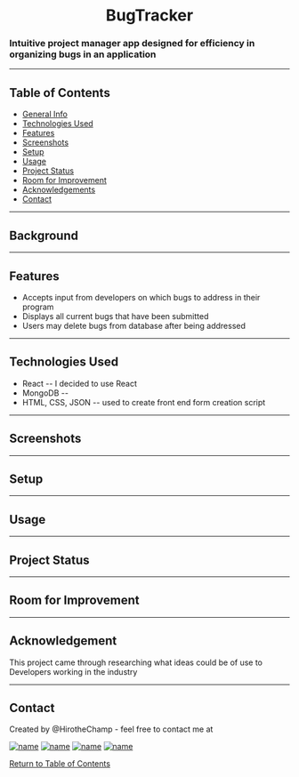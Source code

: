

 <h1 align="center">BugTracker</h1>


<h3>Intuitive project manager app designed for efficiency in organizing bugs in an application</h3>

<hr></hr>


## Table of Contents
* [General Info](#general-information)
* [Technologies Used](#technologies-used)
* [Features](#features)
* [Screenshots](#screenshots)
* [Setup](#setup)
* [Usage](#usage)
* [Project Status](#project-status)
* [Room for Improvement](#room-for-improvement)
* [Acknowledgements](#acknowledgements)
* [Contact](#contact)

<hr></hr>

## Background




<hr></hr>

## Features
* Accepts input from developers on which bugs to address in their program
* Displays all current bugs that have been submitted
* Users may delete bugs from database after being addressed


<hr></hr>

## Technologies Used

* React -- I decided to use React 
* MongoDB -- 
* HTML, CSS, JSON -- used to create front end form creation script
<hr></hr>



## Screenshots


<hr></hr>

## Setup


<hr></hr>

## Usage

<hr></hr>

## Project Status

<hr></hr>

## Room for Improvement

<hr></hr>

## Acknowledgement

This project came through researching what ideas could be of use to Developers working in the industry

<hr></hr>

## Contact

Created by @HirotheChamp - feel free to contact me at 

[![name](	https://img.shields.io/badge/Instagram-E4405F?style=for-the-badge&logo=instagram&logoColor=white)](https://www.instagram.com/hirothechamp/)
[![name](	https://img.shields.io/badge/LinkedIn-0077B5?style=for-the-badge&logo=linkedin&logoColor=white)](https://www.linkedin.com/in/kyle-young-173024106/)
[![name](	https://img.shields.io/badge/Facebook-1877F2?style=for-the-badge&logo=facebook&logoColor=white)](https://www.facebook.com/KyleYoungins)
[![name](https://img.shields.io/badge/Gmail-D14836?style=for-the-badge&logo=gmail&logoColor=white)](mailto:kyleyoungins94@gmail.com)

[Return to Table of Contents](#Table-of-Contents)
